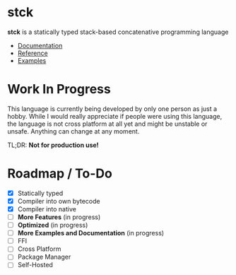# stck

**stck** is a statically typed stack-based concatenative programming language

- [Documentation](doc/00_INTRODUCTION.md)
- [Reference](doc/REFERENCE.md)
- [Examples](examples/)

# Work In Progress

This language is currently being developed by only one person as just a hobby.
While I would really appreciate if people were using this language, the language is not cross platform at all yet and might be unstable or unsafe. Anything can change at any moment.

TL;DR: **Not for production use!**

# Roadmap / To-Do

- [x] Statically typed
- [x] Compiler into own bytecode
- [x] Compiler into native
- [ ] **More Features** (in progress)
- [ ] **Optimized** (in progress)
- [ ] **More Examples and Documentation** (in progress)
- [ ] FFI
- [ ] Cross Platform
- [ ] Package Manager
- [ ] Self-Hosted
